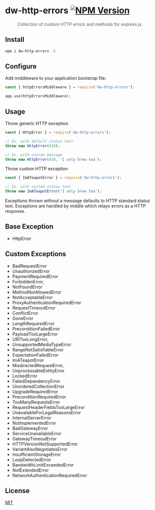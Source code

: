 # dw-http-errors [![NPM Version][npm-image]][npm-url]

> Collection of custom HTTP errors and methods for express.js.

## Install

```bash
npm i dw-http-errors -S
````

## Configure

Add middleware to your application bootstrap file:

```js
const { httpErrorsMiddleware } = require('dw-http-errors');

app.use(httpErrorsMiddleware);
```

## Usage

Throw generic HTTP exception

```js
const { HttpError } = require('dw-http-errors');

// Ex. with default status text
throw new HttpError(418);

// Ex. with custom message
throw new HttpError(418, 'I only brew tea');

```
Throw custom HTTP exception

```js
const { ImATeapotError } = require('dw-http-errors');

// Ex. with custom status text
throw new ImATeapotError('I only brew tea');
```

Exceptions thrown without a message defaults to HTTP standard status text.
Exceptions are handled by middle which relays errors as a HTTP response.

## Base Exception

- HttpError

## Custom Exceptions

  - BadRequestError
  - UnauthorizedError
  - PaymentRequiredError
  - ForbiddenError,
  - NotFoundError
  - MethodNotAllowedError
  - NotAcceptableError
  - ProxyAuthenticationRequiredError
  - RequestTimeoutError
  - ConflictError
  - GoneError
  - LengthRequiredError
  - PreconditionFailedError
  - PayloadTooLargeError
  - URITooLongError,
  - UnsupportedMediaTypeError
  - RangeNotSatisfiableError
  - ExpectationFailedError
  - ImATeapotError
  - MisdirectedRequestError,
  - UnprocessableEntityError
  - LockedError
  - FailedDependencyError
  - UnorderedCollectionError
  - UpgradeRequiredError
  - PreconditionRequiredError
  - TooManyRequestsError
  - RequestHeaderFieldsTooLargeError
  - UnavailableForLegalReasonsError
  - InternalServerError
  - NotImplementedError
  - BadGatewayError
  - ServiceUnavailableError
  - GatewayTimeoutError
  - HTTPVersionNotSupportedError
  - VariantAlsoNegotiatesError
  - InsufficientStorageError
  - LoopDetectedError
  - BandwidthLimitExceededError
  - NotExtendedError
  - NetworkAuthenticationRequiredError


## License

[MIT](LICENSE)

[npm-image]: https://img.shields.io/npm/v/dw-http-errors.svg
[npm-url]: https://www.npmjs.com/package/dw-http-errors
